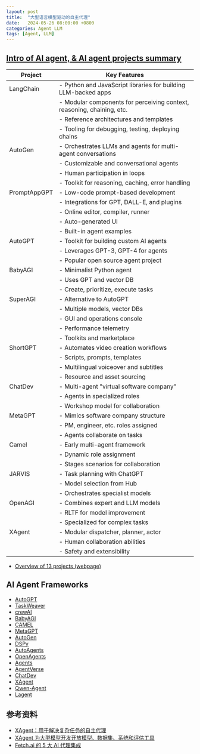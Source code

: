 ```yaml
---
layout: post
title:  "大型语言模型驱动的自主代理"
date:   2024-05-26 08:00:00 +0800
categories: Agent LLM
tags: [Agent, LLM]
---
```


## [Intro of AI agent, & AI agent projects summary](https://medium.com/@henryhengluo/intro-of-ai-agent-ai-agent-projects-summary-52f4a364ab86)

| Project       | Key Features                                                                                          |
|---------------|-------------------------------------------------------------------------------------------------------|
| LangChain     | - Python and JavaScript libraries for building LLM-backed apps                                        |
|               | - Modular components for perceiving context, reasoning, chaining, etc.                               |
|               | - Reference architectures and templates                                                              |
|               | - Tooling for debugging, testing, deploying chains                                                   |
| AutoGen       | - Orchestrates LLMs and agents for multi-agent conversations                                          |
|               | - Customizable and conversational agents                                                             |
|               | - Human participation in loops                                                                       |
|               | - Toolkit for reasoning, caching, error handling                                                     |
| PromptAppGPT  | - Low-code prompt-based development                                                                   |
|               | - Integrations for GPT, DALL-E, and plugins                                                          |
|               | - Online editor, compiler, runner                                                                     |
|               | - Auto-generated UI                                                                                   |
|               | - Built-in agent examples                                                                             |
| AutoGPT       | - Toolkit for building custom AI agents                                                               |
|               | - Leverages GPT-3, GPT-4 for agents                                                                    |
|               | - Popular open source agent project                                                                   |
| BabyAGI       | - Minimalist Python agent                                                                             |
|               | - Uses GPT and vector DB                                                                              |
|               | - Create, prioritize, execute tasks                                                                   |
| SuperAGI      | - Alternative to AutoGPT                                                                              |
|               | - Multiple models, vector DBs                                                                         |
|               | - GUI and operations console                                                                          |
|               | - Performance telemetry                                                                              |
|               | - Toolkits and marketplace                                                                            |
| ShortGPT      | - Automates video creation workflows                                                                  |
|               | - Scripts, prompts, templates                                                                         |
|               | - Multilingual voiceover and subtitles                                                               |
|               | - Resource and asset sourcing                                                                         |
| ChatDev       | - Multi-agent "virtual software company"                                                              |
|               | - Agents in specialized roles                                                                         |
|               | - Workshop model for collaboration                                                                    |
| MetaGPT       | - Mimics software company structure                                                                   |
|               | - PM, engineer, etc. roles assigned                                                                   |
|               | - Agents collaborate on tasks                                                                         |
| Camel         | - Early multi-agent framework                                                                         |
|               | - Dynamic role assignment                                                                             |
|               | - Stages scenarios for collaboration                                                                  |
| JARVIS        | - Task planning with ChatGPT                                                                          |
|               | - Model selection from Hub                                                                            |
|               | - Orchestrates specialist models                                                                      |
| OpenAGI       | - Combines expert and LLM models                                                                      |
|               | - RLTF for model improvement                                                                          |
|               | - Specialized for complex tasks                                                                       |
| XAgent        | - Modular dispatcher, planner, actor                                                                  |
|               | - Human collaboration abilities                                                                       |
|               | - Safety and extensibility                                                                            |

- [Overview of 13 projects (webpage)](https://script.google.com/macros/s/AKfycbwm6MFGFxFKHauvyj-Z34uQTJakbOFIaRTPEp9MOaBvcK5NvlLdvPbZer1lo0LjTVu1tA/exec)


## AI Agent Frameworks
- [AutoGPT](https://github.com/Significant-Gravitas/AutoGPT)
- [TaskWeaver](https://github.com/microsoft/TaskWeaver)
- [crewAI](https://github.com/joaomdmoura/crewAI)
- [BabyAGI](https://github.com/yoheinakajima/babyagi)
- [CAMEL](https://github.com/camel-ai/camel)
- [MetaGPT](https://github.com/geekan/MetaGPT)
- [AutoGen](https://github.com/microsoft/autogen)
- [DSPy](https://github.com/stanfordnlp/dspy)
- [AutoAgents](https://github.com/Link-AGI/AutoAgents)
- [OpenAgents](https://github.com/xlang-ai/OpenAgents)
- [Agents](https://github.com/aiwaves-cn/agents)
- [AgentVerse](https://github.com/OpenBMB/AgentVerse)
- [ChatDev](https://github.com/OpenBMB/ChatDev)
- [XAgent](https://github.com/OpenBMB/XAgent)
- [Qwen-Agent](https://github.com/QwenLM/Qwen-Agent)
- [Lagent](https://github.com/InternLM/lagent)


## 参考资料
- [XAgent：用于解决复杂任务的自主代理](https://blog.x-agent.net/blog/xagent/)
- [XAgent 为大型模型开发开放模型、数据集、系统和评估工具](https://blog.x-agent.net/projects/)
- [Fetch.ai 的 5 大 AI 代理集成](https://fetch.ai/blog/fetch-ai-s-top-5-AI-Agent-integrations)
